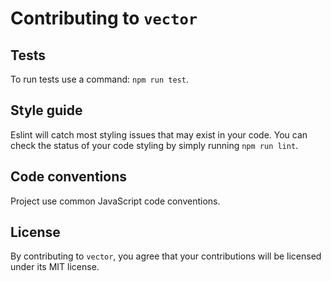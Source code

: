 # Contributing to `vector`

## Tests

To run tests use a command: `npm run test`.

## Style guide

Eslint will catch most styling issues that may exist in your code. You can check the status of your code styling by simply running `npm run lint`.

## Code conventions

Project use common JavaScript code conventions.

## License

By contributing to `vector`, you agree that your contributions will be licensed under its MIT license.
